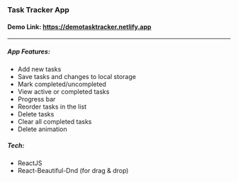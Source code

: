 ### Task Tracker App

#### Demo Link: https://demotasktracker.netlify.app

_____________________________________

##### App Features:
* Add new tasks
* Save tasks and changes to local storage
* Mark completed/uncompleted
* View active or completed tasks
* Progress bar
* Reorder tasks in the list
* Delete tasks
* Clear all completed tasks
* Delete animation

##### Tech:
* ReactJS
* React-Beautiful-Dnd (for drag & drop)

